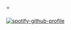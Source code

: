 :star: 

[![spotify-github-profile](https://spotify-github-profile.vercel.app/api/view?uid=31aercmvactbwob7cv4rqm7fgmuy&cover_image=true&theme=default&bar_color=53b14f&bar_color_cover=false)](https://github.com/sexuaIity/spotify-github-profile)




<!--
**sexuaIity/sexuaIity** is a ✨ _special_ ✨ repository because its `README.md` (this file) appears on your GitHub profile.

Here are some ideas to get you started:

- 🔭 I’m currently working on ...
- 🌱 I’m currently learning ...
- 👯 I’m looking to collaborate on ...
- 🤔 I’m looking for help with ...
- 💬 Ask me about ...
- 📫 How to reach me: ...
- 😄 Pronouns: ...
- ⚡ Fun fact: ...
-->
